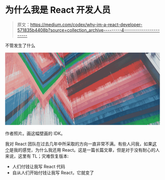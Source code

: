 # 为什么我是 React 开发人员

> 原文：<https://medium.com/codex/why-im-a-react-developer-571835b4408b?source=collection_archive---------4----------------------->

不管发生了什么

![](img/41dee3badb30f0d14e04afbb98e81442.png)

作者照片。画这幅壁画的 IDK。

我对 React 团队在过去几年中所采取的方向一直非常不满。有些人问我，如果[这个](#3f15)是我的感觉，为什么我还用 React。这是一篇长篇文章，但是对于没有耐心的人来说，这里有 TL；灾难恢复版本:

*   人们付钱让我写 React 代码
*   自从人们开始付钱让我写 React，它就变了